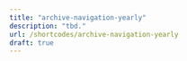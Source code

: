```yaml
---
title: "archive-navigation-yearly"
description: "tbd."
url: /shortcodes/archive-navigation-yearly
draft: true
---
```

